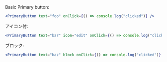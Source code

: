 Basic Primary button:

```jsx
<PrimaryButton text="foo" onClick={() => console.log("clicked")} />
```

アイコン付:

```jsx
<PrimaryButton text="bar" icon="edit" onClick={() => console.log("clicked")} />
```

ブロック:

```jsx
<PrimaryButton text="baz" block onClick={() => console.log("clicked")} />
```
